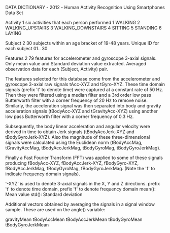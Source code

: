 DATA DICTIONARY - 2012 - Human Activity Recognition Using Smartphones Data Set

Activity 1
  six activities that each person performed
    1 WALKING
    2 WALKING_UPSTAIRS
    3 WALKING_DOWNSTAIRS
    4 SITTING
    5 STANDING
    6 LAYING

Subject 2
  30 subjects within an age bracket of 19-48 years. Unique ID for each subject
    01.. 30

Features 2
  79 features for accelerometer and gyroscope 3-axial signals. Only mean value and Standard deviation value extracted. Averaged           observation data for each (Subject, Activity) pair.
  
  The features selected for this database come from the accelerometer and gyroscope 3-axial raw signals tAcc-XYZ and tGyro-XYZ. These     time domain signals (prefix 't' to denote time) were captured at a constant rate of 50 Hz. Then they were filtered using a median       filter and a 3rd order low pass Butterworth filter with a corner frequency of 20 Hz to remove noise. Similarly, the acceleration         signal was then separated into body and gravity acceleration signals (tBodyAcc-XYZ and tGravityAcc-XYZ) using another low pass           Butterworth filter with a corner frequency of 0.3 Hz.
  
  Subsequently, the body linear acceleration and angular velocity were derived in time to obtain Jerk signals (tBodyAccJerk-XYZ and       tBodyGyroJerk-XYZ). Also the magnitude of these three-dimensional signals were calculated using the Euclidean norm (tBodyAccMag,         tGravityAccMag, tBodyAccJerkMag, tBodyGyroMag, tBodyGyroJerkMag). 
  
  Finally a Fast Fourier Transform (FFT) was applied to some of these signals producing fBodyAcc-XYZ, fBodyAccJerk-XYZ, fBodyGyro-XYZ,     fBodyAccJerkMag, fBodyGyroMag, fBodyGyroJerkMag. (Note the 'f' to indicate frequency domain signals). 
  
  '-XYZ' is used to denote 3-axial signals in the X, Y and Z directions. 
  prefix 't' to denote time domain, prefix 'f' to denote frequency domain
  mean(): Mean value
  std(): Standard deviation
  
  Additional vectors obtained by averaging the signals in a signal window sample. These are used on the angle() variable:

  gravityMean
  tBodyAccMean
  tBodyAccJerkMean
  tBodyGyroMean
  tBodyGyroJerkMean



